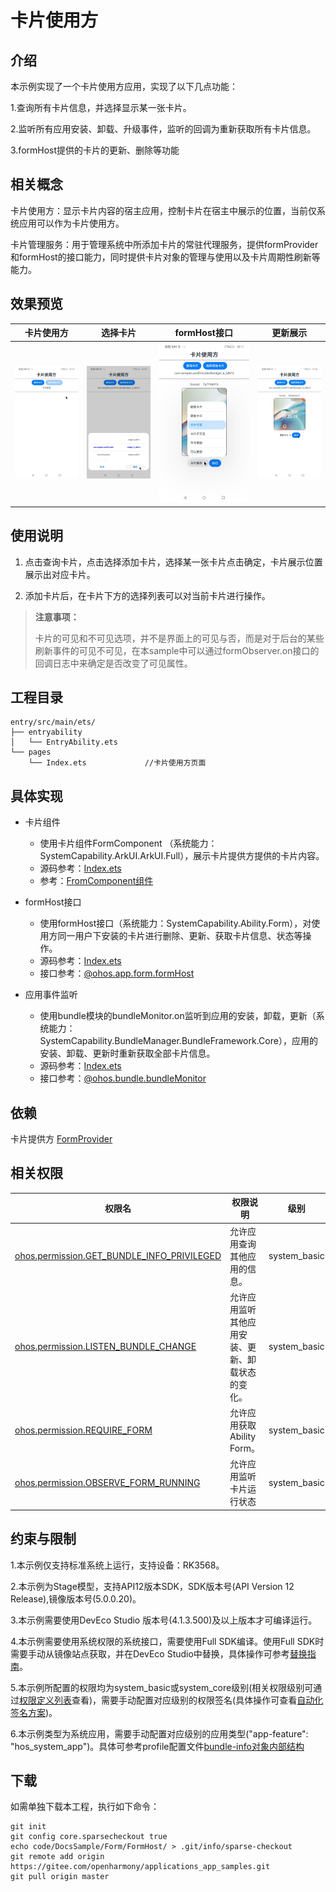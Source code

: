 # 卡片使用方

## 介绍

本示例实现了一个卡片使用方应用，实现了以下几点功能：

1.查询所有卡片信息，并选择显示某一张卡片。

2.监听所有应用安装、卸载、升级事件，监听的回调为重新获取所有卡片信息。

3.formHost提供的卡片的更新、删除等功能

## 相关概念

卡片使用方：显示卡片内容的宿主应用，控制卡片在宿主中展示的位置，当前仅系统应用可以作为卡片使用方。

卡片管理服务：用于管理系统中所添加卡片的常驻代理服务，提供formProvider和formHost的接口能力，同时提供卡片对象的管理与使用以及卡片周期性刷新等能力。

## 效果预览

| 卡片使用方 | 选择卡片 | formHost接口 | 更新展示 |
|--------|--------------|---------------|----|
|![home](./screenshots/form-host-1.jpeg) | ![select](./screenshots/form-host-2.jpeg) | ![formHost](./screenshots/form-host-3.jpeg) | ![formHost](./screenshots/form-host-4.jpeg) |

## 使用说明

1. 点击查询卡片，点击选择添加卡片，选择某一张卡片点击确定，卡片展示位置展示出对应卡片。

2. 添加卡片后，在卡片下方的选择列表可以对当前卡片进行操作。
   
> **注意事项：**
>
> 卡片的可见和不可见选项，并不是界面上的可见与否，而是对于后台的某些刷新事件的可见不可见，在本sample中可以通过formObserver.on接口的回调日志中来确定是否改变了可见属性。
>


## 工程目录

```
entry/src/main/ets/
├── entryability
│   └── EntryAbility.ets
└── pages
    └── Index.ets             //卡片使用方页面

```

## 具体实现

* 卡片组件
  * 使用卡片组件FormComponent （系统能力：SystemCapability.ArkUI.ArkUI.Full），展示卡片提供方提供的卡片内容。
  * 源码参考：[Index.ets](./entry/src/main/ets/pages/Index.ets)
  * 参考：[FromComponent组件](https://gitee.com/openharmony/docs/blob/master/zh-cn/application-dev/reference/apis-arkui/arkui-ts/ts-basic-components-formcomponent-sys.md)

* formHost接口
  * 使用formHost接口（系统能力：SystemCapability.Ability.Form），对使用方同一用户下安装的卡片进行删除、更新、获取卡片信息、状态等操作。
  * 源码参考：[Index.ets](./entry/src/main/ets/pages/Index.ets)
  * 接口参考：[@ohos.app.form.formHost](https://gitee.com/openharmony/docs/blob/master/zh-cn/application-dev/reference/apis-form-kit/js-apis-app-form-formHost-sys.md)
  
* 应用事件监听
  * 使用bundle模块的bundleMonitor.on监听到应用的安装，卸载，更新（系统能力：SystemCapability.BundleManager.BundleFramework.Core），应用的安装、卸载、更新时重新获取全部卡片信息。
  * 源码参考：[Index.ets](./entry/src/main/ets/pages/Index.ets)
  * 接口参考：[@ohos.bundle.bundleMonitor](https://gitee.com/openharmony/docs/blob/master/zh-cn/application-dev/reference/apis-ability-kit/js-apis-bundleMonitor-sys.md)
  
## 依赖

卡片提供方 [FormProvider](../FormProvider/)

## 相关权限

| 权限名                                     | 权限说明                                         | 级别         |
| ------------------------------------------ | ------------------------------------------------ | ------------ |
| [ohos.permission.GET_BUNDLE_INFO_PRIVILEGED](https://docs.openharmony.cn/pages/v4.0/zh-cn/application-dev/security/permission-list.md#ohospermissiongetbundleinfoprivileged) | 允许应用查询其他应用的信息。                     | system_basic |
| [ohos.permission.LISTEN_BUNDLE_CHANGE](https://docs.openharmony.cn/pages/v4.0/zh-cn/application-dev/security/permission-list.md#ohospermissionlistenbundlechange)      | 允许应用监听其他应用安装、更新、卸载状态的变化。 | system_basic |
| [ohos.permission.REQUIRE_FORM](https://docs.openharmony.cn/pages/v4.0/zh-cn/application-dev/security/permission-list.md#ohospermissionrequireform)               | 允许应用获取Ability Form。                       | system_basic |
| [ohos.permission.OBSERVE_FORM_RUNNING](https://docs.openharmony.cn/pages/v4.0/zh-cn/application-dev/security/permission-list.md#ohospermissionobserveformrunning)       | 允许应用监听卡片运行状态                      | system_basic |

## 约束与限制

1.本示例仅支持标准系统上运行，支持设备：RK3568。

2.本示例为Stage模型，支持API12版本SDK，SDK版本号(API Version 12 Release),镜像版本号(5.0.0.20)。

3.本示例需要使用DevEco Studio 版本号(4.1.3.500)及以上版本才可编译运行。

4.本示例需要使用系统权限的系统接口，需要使用Full SDK编译。使用Full SDK时需要手动从镜像站点获取，并在DevEco Studio中替换，具体操作可参考[替换指南](https://docs.openharmony.cn/pages/v4.1/zh-cn/application-dev/faqs/full-sdk-switch-guide.md)。

5.本示例所配置的权限均为system_basic或system_core级别(相关权限级别可通过[权限定义列表](https://docs.openharmony.cn/pages/v4.1/zh-cn/application-dev/security/AccessToken/permissions-for-system-apps.md)查看)，需要手动配置对应级别的权限签名(具体操作可查看[自动化签名方案]( https://developer.huawei.com/consumer/cn/doc/harmonyos-guides-V2/signing-0000001587684945-V2))。

6.本示例类型为系统应用，需要手动配置对应级别的应用类型("app-feature": "hos_system_app")。具体可参考profile配置文件[bundle-info对象内部结构]( https://gitee.com/openharmony/docs/blob/eb73c9e9dcdd421131f33bb8ed6ddc030881d06f/zh-cn/application-dev/security/app-provision-structure.md#bundle-info%E5%AF%B9%E8%B1%A1%E5%86%85%E9%83%A8%E7%BB%93%E6%9E%84 )

## 下载

如需单独下载本工程，执行如下命令：

```git
git init
git config core.sparsecheckout true
echo code/DocsSample/Form/FormHost/ > .git/info/sparse-checkout
git remote add origin https://gitee.com/openharmony/applications_app_samples.git
git pull origin master
```
